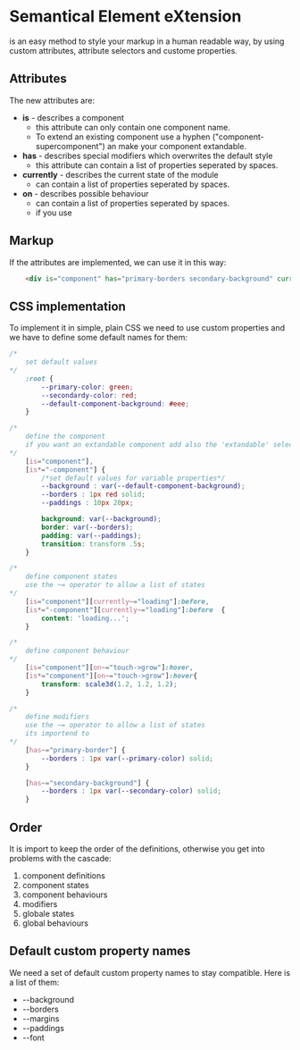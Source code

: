 # **S**emantical **E**lement e**X**tension
is an easy method to style your markup in a human readable way, by using custom attributes, attribute selectors and custome properties.

## Attributes
The new attributes are:
* **is** - describes a component
  - this attribute can only contain one component name. 
  - To extend an existing component use a hyphen ("component-supercomponent") an make your component extandable.
* **has** - describes special modifiers which overwrites the default style 
  - this attribute can contain a list of properties seperated by spaces.
* **currently** - describes the current state of the module 
  - can contain a list of properties seperated by spaces.
* **on** - describes possible behaviour
   - can contain a list of properties seperated by spaces.
   - if you use 

## Markup
If the attributes are implemented, we can use it in this way:

```html
    <div is="component" has="primary-borders secondary-background" currently="loading" on="touch->grow"></div>
```

## CSS implementation
To implement it in simple, plain CSS we need to use custom properties and we have to define some default names for them:


```css
/*
    set default values
*/
    :root {
        --primary-color: green;
        --secondardy-color: red;
        --default-component-background: #eee;
    }

/*
    define the component
    if you want an extandable component add also the 'extandable' selector ([is*="-component"]):
*/
    [is="component"],
    [is*="-component"] {
        /*set default values for variable properties*/
        --background : var(--default-component-background); 
        --borders : 1px red solid;
        --paddings : 10px 20px;

        background: var(--background);
        border: var(--borders);
        padding: var(--paddings);
        transition: transform .5s;
    }

/*
    define component states
    use the ~= operator to allow a list of states
*/
    [is="component"][currently~="loading"]:before,
    [is*="-component"][currently~="loading"]:before  {
        content: 'loading...';
    }

/*
    define component behaviour
*/
    [is="component"][on~="touch->grow"]:hover,
    [is*="component"][on~="touch->grow"]:hover{
        transform: scale3d(1.2, 1.2, 1.2);
    }

/*
    define modifiers
    use the ~= operator to allow a list of states
    its importend to
*/
    [has~="primary-border"] {
        --borders : 1px var(--primary-color) solid;
    }

    [has~="secondary-background"] {
        --borders : 1px var(--secondary-color) solid;
    }
``` 
## Order
It is import to keep the order of the definitions, otherwise you get into problems with the cascade:
  1. component definitions
  2. component states
  3. component behaviours
  4. modifiers
  5. globale states
  6. global behaviours

## Default custom property names
We need a set of default custom property names to stay compatible.
Here is a list of them:
* --background
* --borders
* --margins
* --paddings
* --font



